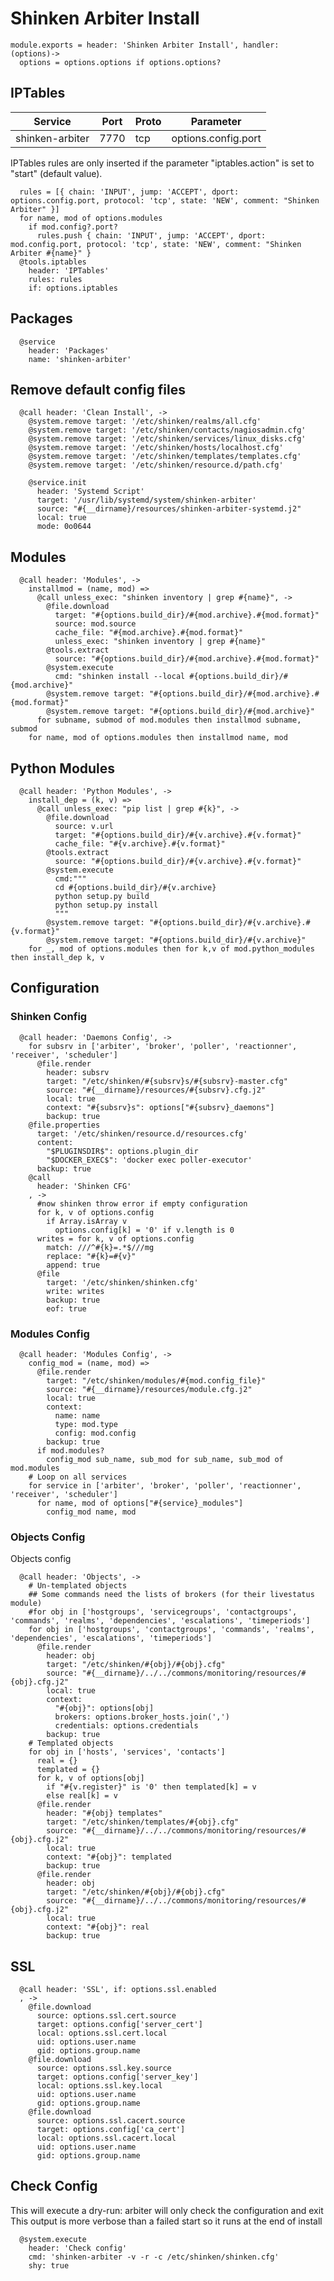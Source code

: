 
# Shinken Arbiter Install

    module.exports = header: 'Shinken Arbiter Install', handler: (options)->
      options = options.options if options.options?

## IPTables

| Service          | Port  | Proto | Parameter              |
|------------------|-------|-------|------------------------|
| shinken-arbiter  | 7770  |  tcp  |  options.config.port   |

IPTables rules are only inserted if the parameter "iptables.action" is set to
"start" (default value).

      rules = [{ chain: 'INPUT', jump: 'ACCEPT', dport: options.config.port, protocol: 'tcp', state: 'NEW', comment: "Shinken Arbiter" }]
      for name, mod of options.modules
        if mod.config?.port?
          rules.push { chain: 'INPUT', jump: 'ACCEPT', dport: mod.config.port, protocol: 'tcp', state: 'NEW', comment: "Shinken Arbiter #{name}" }
      @tools.iptables
        header: 'IPTables'
        rules: rules
        if: options.iptables

## Packages

      @service
        header: 'Packages'
        name: 'shinken-arbiter'

## Remove default config files

      @call header: 'Clean Install', ->
        @system.remove target: '/etc/shinken/realms/all.cfg'
        @system.remove target: '/etc/shinken/contacts/nagiosadmin.cfg'
        @system.remove target: '/etc/shinken/services/linux_disks.cfg'
        @system.remove target: '/etc/shinken/hosts/localhost.cfg'
        @system.remove target: '/etc/shinken/templates/templates.cfg'
        @system.remove target: '/etc/shinken/resource.d/path.cfg'
        
        @service.init
          header: 'Systemd Script'
          target: '/usr/lib/systemd/system/shinken-arbiter'
          source: "#{__dirname}/resources/shinken-arbiter-systemd.j2"
          local: true
          mode: 0o0644

## Modules

      @call header: 'Modules', ->
        installmod = (name, mod) =>
          @call unless_exec: "shinken inventory | grep #{name}", ->
            @file.download
              target: "#{options.build_dir}/#{mod.archive}.#{mod.format}"
              source: mod.source
              cache_file: "#{mod.archive}.#{mod.format}"
              unless_exec: "shinken inventory | grep #{name}"
            @tools.extract
              source: "#{options.build_dir}/#{mod.archive}.#{mod.format}"
            @system.execute
              cmd: "shinken install --local #{options.build_dir}/#{mod.archive}"
            @system.remove target: "#{options.build_dir}/#{mod.archive}.#{mod.format}"
            @system.remove target: "#{options.build_dir}/#{mod.archive}"
          for subname, submod of mod.modules then installmod subname, submod
        for name, mod of options.modules then installmod name, mod

## Python Modules

      @call header: 'Python Modules', ->
        install_dep = (k, v) =>
          @call unless_exec: "pip list | grep #{k}", ->
            @file.download
              source: v.url
              target: "#{options.build_dir}/#{v.archive}.#{v.format}"
              cache_file: "#{v.archive}.#{v.format}"
            @tools.extract
              source: "#{options.build_dir}/#{v.archive}.#{v.format}"
            @system.execute
              cmd:"""
              cd #{options.build_dir}/#{v.archive}
              python setup.py build
              python setup.py install
              """
            @system.remove target: "#{options.build_dir}/#{v.archive}.#{v.format}"
            @system.remove target: "#{options.build_dir}/#{v.archive}"
        for _, mod of options.modules then for k,v of mod.python_modules then install_dep k, v

## Configuration

### Shinken Config

      @call header: 'Daemons Config', ->
        for subsrv in ['arbiter', 'broker', 'poller', 'reactionner', 'receiver', 'scheduler']
          @file.render
            header: subsrv
            target: "/etc/shinken/#{subsrv}s/#{subsrv}-master.cfg"
            source: "#{__dirname}/resources/#{subsrv}.cfg.j2"
            local: true
            context: "#{subsrv}s": options["#{subsrv}_daemons"]
            backup: true
        @file.properties
          target: '/etc/shinken/resource.d/resources.cfg'
          content:
            "$PLUGINSDIR$": options.plugin_dir
            "$DOCKER_EXEC$": 'docker exec poller-executor'
          backup: true
        @call
          header: 'Shinken CFG'
        , ->
          #now shinken throw error if empty configuration
          for k, v of options.config
            if Array.isArray v
              options.config[k] = '0' if v.length is 0
          writes = for k, v of options.config
            match: ///^#{k}=.*$///mg
            replace: "#{k}=#{v}"
            append: true
          @file
            target: '/etc/shinken/shinken.cfg'
            write: writes
            backup: true
            eof: true

### Modules Config

      @call header: 'Modules Config', ->
        config_mod = (name, mod) =>
          @file.render
            target: "/etc/shinken/modules/#{mod.config_file}"
            source: "#{__dirname}/resources/module.cfg.j2"
            local: true
            context:
              name: name
              type: mod.type
              config: mod.config
            backup: true
          if mod.modules?
            config_mod sub_name, sub_mod for sub_name, sub_mod of mod.modules
        # Loop on all services
        for service in ['arbiter', 'broker', 'poller', 'reactionner', 'receiver', 'scheduler']
          for name, mod of options["#{service}_modules"]
            config_mod name, mod

### Objects Config

Objects config

      @call header: 'Objects', ->
        # Un-templated objects
        ## Some commands need the lists of brokers (for their livestatus module)
        #for obj in ['hostgroups', 'servicegroups', 'contactgroups', 'commands', 'realms', 'dependencies', 'escalations', 'timeperiods']
        for obj in ['hostgroups', 'contactgroups', 'commands', 'realms', 'dependencies', 'escalations', 'timeperiods']
          @file.render
            header: obj
            target: "/etc/shinken/#{obj}/#{obj}.cfg"
            source: "#{__dirname}/../../commons/monitoring/resources/#{obj}.cfg.j2"
            local: true
            context:
              "#{obj}": options[obj]
              brokers: options.broker_hosts.join(',')
              credentials: options.credentials
            backup: true
        # Templated objects
        for obj in ['hosts', 'services', 'contacts']
          real = {}
          templated = {}
          for k, v of options[obj]
            if "#{v.register}" is '0' then templated[k] = v
            else real[k] = v
          @file.render
            header: "#{obj} templates"
            target: "/etc/shinken/templates/#{obj}.cfg"
            source: "#{__dirname}/../../commons/monitoring/resources/#{obj}.cfg.j2"
            local: true
            context: "#{obj}": templated
            backup: true
          @file.render
            header: obj
            target: "/etc/shinken/#{obj}/#{obj}.cfg"
            source: "#{__dirname}/../../commons/monitoring/resources/#{obj}.cfg.j2"
            local: true
            context: "#{obj}": real
            backup: true

## SSL


      @call header: 'SSL', if: options.ssl.enabled
      , ->
        @file.download
          source: options.ssl.cert.source
          target: options.config['server_cert']
          local: options.ssl.cert.local
          uid: options.user.name
          gid: options.group.name
        @file.download
          source: options.ssl.key.source
          target: options.config['server_key']
          local: options.ssl.key.local
          uid: options.user.name
          gid: options.group.name
        @file.download
          source: options.ssl.cacert.source
          target: options.config['ca_cert']
          local: options.ssl.cacert.local
          uid: options.user.name
          gid: options.group.name

## Check Config

This will execute a dry-run: arbiter will only check the configuration and exit
This output is more verbose than a failed start so it runs at the end of install

      @system.execute
        header: 'Check config'
        cmd: 'shinken-arbiter -v -r -c /etc/shinken/shinken.cfg'
        shy: true
